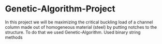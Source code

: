 # Genetic-Algorithm-Project

In this project we will be maximizing the critical buckling load of a channel column made out of homogeneous material (steel) by putting notches to the structure. 
To do that we used Genetic-Algorithm. 
Used binary string methods

